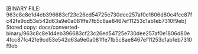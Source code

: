 [BINARY FILE: 963c8c8e1d4eb396683cf23c26ed54725e730dee257af0e1806d80e4fcc87fc42fe9cd53e542d63a9e0a081ffe7fb5c8ae8467ef11253c1ab1eb7310f9eb]
Stored copy: docs/converted-binary/963c8c8e1d4eb396683cf23c26ed54725e730dee257af0e1806d80e4fcc87fc42fe9cd53e542d63a9e0a081ffe7fb5c8ae8467ef11253c1ab1eb7310f9eb
